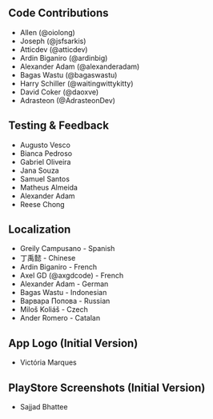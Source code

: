 ## Code Contributions
- Allen (@oiolong)
- Joseph (@jsfsarkis)
- Atticdev (@atticdev)
- Ardin Biganiro (@ardinbig)
- Alexander Adam (@alexanderadam)
- Bagas Wastu (@bagaswastu)
- Harry Schiller (@waitingwittykitty)
- David Coker (@daoxve)
- Adrasteon (@AdrasteonDev)

## Testing & Feedback
- Augusto Vesco
- Bianca Pedroso
- Gabriel Oliveira
- Jana Souza
- Samuel Santos
- Matheus Almeida
- Alexander Adam
- Reese Chong

## Localization
- Greily Campusano - Spanish
- 丁禹懿 - Chinese
- Ardin Biganiro - French
- Axel GD (@axgdcode) - French
- Alexander Adam - German
- Bagas Wastu - Indonesian
- Варвара Попова - Russian
- Miloš Koliáš - Czech
- Ander Romero - Catalan

## App Logo (Initial Version)
- Victória Marques

## PlayStore Screenshots (Initial Version)
- Sajjad Bhattee

